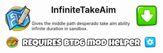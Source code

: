 <h1 align="center">
<a href="https://github.com/ixenderous/InfiniteTakeAim/releases/latest/download/InfiniteTakeAim.dll">
    <img align="left" alt="Icon" height="90" src="Icon.png">
    <img align="right" alt="Download" height="75" src="https://raw.githubusercontent.com/gurrenm3/BTD-Mod-Helper/master/BloonsTD6%20Mod%20Helper/Resources/DownloadBtn.png">
</a>
InfiniteTakeAim
</h1>

Gives the middle path desperado take aim ability infinite duration in sandbox.

[![Requires BTD6 Mod Helper](https://raw.githubusercontent.com/gurrenm3/BTD-Mod-Helper/master/banner.png)](https://github.com/gurrenm3/BTD-Mod-Helper#readme)

